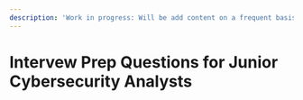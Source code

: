 ```yaml
---
description: 'Work in progress: Will be add content on a frequent basis.'
---
```


# Intervew Prep Questions for Junior Cybersecurity Analysts

